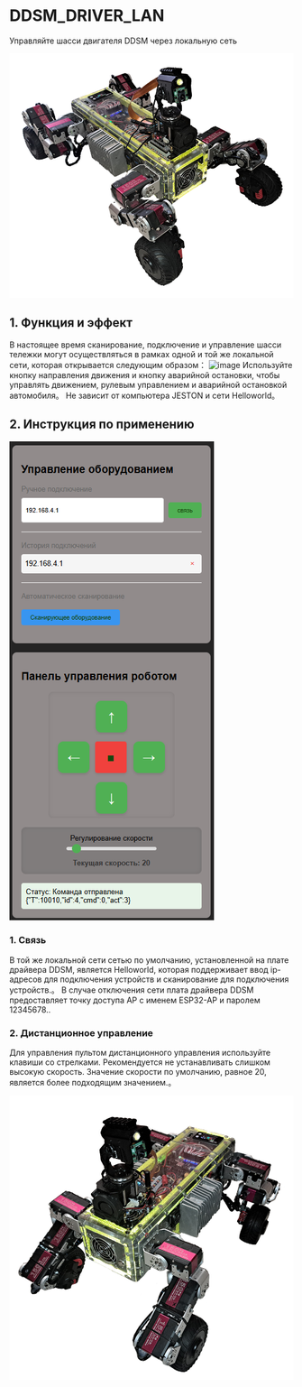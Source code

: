 # DDSM_DRIVER_LAN

Управляйте шасси двигателя DDSM через локальную сеть

![](./media/m4rk_ugv_rpi_robot_1.png)

## 1. Функция и эффект

В настоящее время сканирование, подключение и управление шасси тележки могут осуществляться в рамках одной и той же локальной сети, которая открывается следующим образом： ![image](https://) Используйте кнопку направления движения и кнопку аварийной остановки, чтобы управлять движением, рулевым управлением и аварийной остановкой автомобиля。 Не зависит от компьютера JESTON и сети Helloworld。

## 2. Инструкция по применению

![](./media/Control_DDSM_local_network.png)

### 1. Связь

В той же локальной сети сетью по умолчанию, установленной на плате драйвера DDSM, является Helloworld, которая поддерживает ввод ip-адресов для подключения устройств и сканирование для подключения устройств.。 В случае отключения сети плата драйвера DDSM предоставляет точку доступа AP с именем ESP32-AP и паролем 12345678..

### 2. Дистанционное управление

Для управления пультом дистанционного управления используйте клавиши со стрелками. Рекомендуется не устанавливать слишком высокую скорость. Значение скорости по умолчанию, равное 20, является более подходящим значением.。

![](./media/m4rk_ugv_rpi_robot_2.png)
